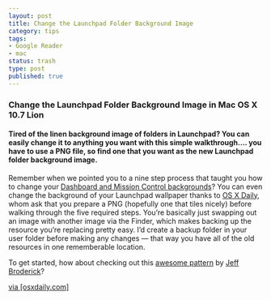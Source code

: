 ```yaml
--- 
layout: post
title: Change the Launchpad Folder Background Image
category: tips
tags: 
- Google Reader
- mac
status: trash
type: post
published: true
---
```

<h3>Change the Launchpad Folder Background Image in Mac OS X 10.7 Lion</h3>
<h4>Tired of the linen background image of folders in Launchpad? You can easily change it to anything you want with this simple walkthrough…. you have to use a PNG file, so find one that you want as the new Launchpad folder background image.</h4>
<p>Remember when we pointed you to a nine step process that taught you how to change your <a href="http://www.macstories.net/links/changing-os-x-lion%E2%80%99s-mission-control-and-dashboard-image-backgrounds/">Dashboard and Mission Control backgrounds</a>? You can even change the background of your Launchpad wallpaper thanks to <a href="http://osxdaily.com/2011/08/03/change-launchpad-folder-background-image-mac-os-x-lion/">OS X Daily</a>, whom ask that you prepare a PNG (hopefully one that tiles nicely) before walking through the five required steps. You’re basically just swapping out an image with another image via the Finder, which makes backing up the resource you’re replacing pretty easy. I’d create a backup folder in your user folder before making any changes — that way you have all of the old resources in one rememberable location.</p>
<p>To get started, how about checking out this <a href="http://dribbble.com/shots/229205-My-favorite-pattern-download">awesome pattern</a> by <a href="http://twitter.com/#!/brdrck">Jeff Broderick</a>?</p>
<a href="http://osxdaily.com/2011/08/03/change-launchpad-folder-background-image-mac-os-x-lion/">via [osxdaily.com]</a>

